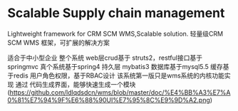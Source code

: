 # Scalable Supply chain management
 Lightweight framework for CRM  SCM WMS,Scalable solution.
 轻量级CRM SCM WMS 框架，可扩展的解决方案

适合于中小型企业
整个系统 web层crud基于 struts2，restful接口基于springmvc
真个系统基于spring4
持久层 mybatis3
数据库基于mysql5.5
缓存基于redis
用户角色权限，基于RBAC设计
该系统第一版只是wms系统的内核功能实现
通过 代码生成界面，能够快速生成一个模块
(https://github.com/ldlqdsdcn/wms/blob/master/doc/%E4%BB%A3%E7%A0%81%E7%94%9F%E6%88%90UI%E7%95%8C%E9%9D%A2.png)

 
